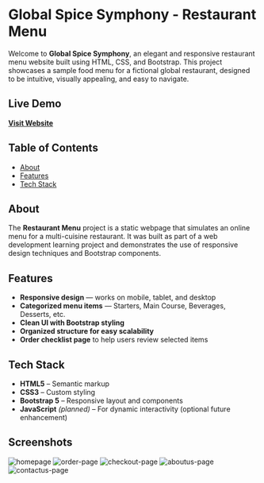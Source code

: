 # Global Spice Symphony - Restaurant Menu

Welcome to **Global Spice Symphony**, an elegant and responsive restaurant menu website built using HTML, CSS, and Bootstrap. This project showcases a sample food menu for a fictional global restaurant, designed to be intuitive, visually appealing, and easy to navigate.

## Live Demo

**[Visit Website](https://cosmicbeast.github.io/resturant-menu/)**


## Table of Contents

- [About](#about)
- [Features](#features)
- [Tech Stack](#tech-stack)

## About

The **Restaurant Menu** project is a static webpage that simulates an online menu for a multi-cuisine restaurant. It was built as part of a web development learning project and demonstrates the use of responsive design techniques and Bootstrap components.


## Features

- **Responsive design** — works on mobile, tablet, and desktop
- **Categorized menu items** — Starters, Main Course, Beverages, Desserts, etc.
- **Clean UI with Bootstrap styling**
- **Organized structure for easy scalability**
- **Order checklist page** to help users review selected items


## Tech Stack

- **HTML5** – Semantic markup
- **CSS3** – Custom styling
- **Bootstrap 5** – Responsive layout and components
- **JavaScript** *(planned)* – For dynamic interactivity (optional future enhancement)


## Screenshots

![homepage](https://github.com/Cosmicbeast/resturant-menu/blob/main/images/homepage.png)
![order-page](https://github.com/Cosmicbeast/resturant-menu/blob/main/images/orderpage.png)
![checkout-page](https://github.com/Cosmicbeast/resturant-menu/blob/main/images/checkout.png)
![aboutus-page](https://github.com/Cosmicbeast/resturant-menu/blob/main/images/aboutus.png)
![contactus-page](https://github.com/Cosmicbeast/resturant-menu/blob/main/images/contactus.png)
